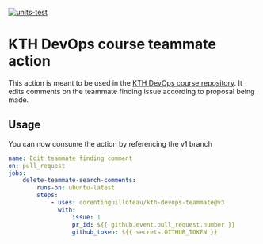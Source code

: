 [![units-test](https://github.com/corentinguilloteau/kth-devops-teammate/actions/workflows/test.yml/badge.svg?branch=main)](https://github.com/corentinguilloteau/kth-devops-teammate/actions/workflows/test.yml)

# KTH DevOps course teammate action

This action is meant to be used in the [KTH DevOps course repository](https://github.com/KTH/devops-course). It edits
comments on the teammate finding issue according to proposal being made.

## Usage

You can now consume the action by referencing the v1 branch

```yaml
name: Edit teammate finding comment
on: pull_request
jobs:
    delete-teammate-search-comments:
        runs-on: ubuntu-latest
        steps:
            - uses: corentinguilloteau/kth-devops-teammate@v3
              with:
                  issue: 1
                  pr_id: ${{ github.event.pull_request.number }}
                  github_token: ${{ secrets.GITHUB_TOKEN }}
```
